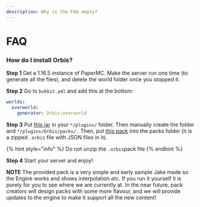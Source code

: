 ```yaml
---
description: Why is the FAQ empty?
---
```


# FAQ

### How do I install Orbis?

**Step 1** Get a 1.16.5 instance of PaperMC. Make the server run one time \(to generate all the files\), and delete the world folder once you stopped it.

**Step 2** Go to `bukkit.yml` and add this at the bottom:

```yaml
worlds:
  overworld:
    generator: Orbis:overworld
```

**Step 3** Put [this jar](https://cdn.discordapp.com/attachments/803207168445644822/826783878890258462/Orbis-1.0-SNAPSHOT-all.jar) in your `*/plugins/` folder. Then manually create the folder and `*/plugins/Orbis/packs/` . Then, put [this pack](https://cdn.discordapp.com/attachments/803207168445644822/826782494233591848/overworld.orbis) into the packs folder \(it is a zipped `.orbis` file with JSON files in it\).

{% hint style="info" %}
Do not unzip the `.orbis`pack file
{% endhint %}

**Step 4** Start your server and enjoy!

**NOTE** The provided pack is a very simple and early sample Jake made so the Engine works and shows interpolation etc. If you run it yourself it is purely for you to see where we are currently at. In the near future, pack creators will design packs with some more flavour, and we will provide updates to the engine to make it support all the new content!



